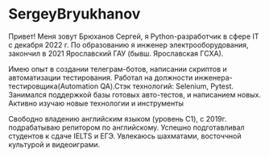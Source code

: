 # SergeyBryukhanov

Привет! Меня зовут Брюханов Сергей, я Python-разработчик в сфере IT с декабря 2022 г.
По образованию я инженер электрооборудования, закончил в 2021 Ярославский ГАУ (бывш. Ярославская ГСХА).

Имею опыт в создании телеграм-ботов, написании скриптов и автоматизации тестирования. Работал на должности инженера-тестировщика(Automation QA).Стэк технологий: Selenium, Pytest.
Занимался поддержкой базы готовых авто-тестов, и написанием новых. Активно изучаю новые технологии и инструменты

Свободно владению английским языком (уровень C1), с 2019г. подрабатываю репитором по английскому. Успешно подготавливал студентов к сдаче IELTS и ЕГЭ.
Увлекаюсь шахматами, восточчной культурой и видеоиграми.
